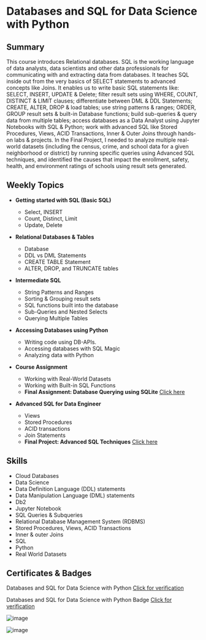 # Databases and SQL for Data Science with Python

## Summary

This course introduces Relational databases. SQL is the working language of data analysts, data scientists and other data professionals for communicating with and extracting data from databases. It teaches SQL inside out from the very basics of SELECT statements to advanced concepts like Joins. It enables us to write basic SQL statements like: SELECT, INSERT, UPDATE & Delete; filter result sets using WHERE, COUNT, DISTINCT & LIMIT clauses; differentiate between DML & DDL Statements; CREATE, ALTER, DROP & load tables; use string patterns & ranges; ORDER, GROUP result sets & built-in Database functions; build sub-queries & query data from multiple tables; access databases as a Data Analyst using Jupyter Notebooks with SQL & Python;  work with advanced SQL like Stored Procedures, Views, ACID Transactions, Inner & Outer Joins through hands-on labs & projects. In the Final Project, I needed to analyze multiple real-world datasets (including the census, crime, and school data for a given neighborhood or district) by running specific queries using Advanced SQL techniques, and identified the causes that impact the enrollment, safety, health, and environment ratings of schools using result sets generated.

## Weekly Topics

* **Getting started with SQL (Basic SQL)**
  * Select, INSERT
  * Count, Distinct, Limit
  * Update, Delete
* **Relational Databases & Tables**
  * Database
  * DDL vs DML Statements
  * CREATE TABLE Statement
  * ALTER, DROP, and TRUNCATE tables
* **Intermediate SQL**
  * String Patterns and Ranges
  * Sorting & Grouping result sets
  * SQL functions built into the database
  * Sub-Queries and Nested Selects
  * Querying Multiple Tables
* **Accessing Databases using Python**
  * Writing code using DB-APIs.
  * Accessing databases with SQL Magic
  * Analyzing data with Python
* **Course Assignment** 
  * Working with Real-World Datasets
  * Working with Built-in SQL Functions
  * **Final Assignment: Database Querying using SQLite** [Click here](https://github.com/abiyselassie22/IBM-Data-Analyst/blob/master/06.%20Databases%20and%20SQL%20for%20Data%20Science%20with%20Python/5.%20Course%20Assignment/2.%20Mod5_Final_Project.ipynb)<br>
  
* **Advanced SQL for Data Engineer**
  * Views
  * Stored Procedures
  * ACID transactions
  * Join Statements
  * **Final Project: Advanced SQL Techniques** [Click here](https://github.com/abiyselassie22/IBM-Data-Analyst/blob/master/06.%20Databases%20and%20SQL%20for%20Data%20Science%20with%20Python/6.%20Advanced%20SQL%20for%20Data%20Engineer/2.%20Advanced%20SQL-2/2.%20FinalProjectAdvanced%20SQLTech.pdf)<br>

## Skills

* Cloud Databases
* Data Science
* Data Definition Language (DDL) statements
* Data Manipulation Language (DML) statements 
* Db2
* Jupyter Notebook
* SQL Queries & Subqueries
* Relational Database Management System (RDBMS)
* Stored Procedures, Views, ACID Transactions
* Inner & outer Joins
* SQL
* Python
* Real World Datasets

## Certificates & Badges

Databases and SQL for Data Science with Python [Click for verification](https://coursera.org/verify/Q4AVADUJ4JQ4)<br>

Databases and SQL for Data Science with Python Badge [Click for verification](https://www.credly.com/badges/6c2972f7-031f-418a-9565-d2a085523ff2/public_url)<br>

![image](https://github.com/user-attachments/assets/6c25eb94-af57-4cd1-9b26-1257d03f0c36)

![image](https://github.com/user-attachments/assets/cd9f7726-ff7a-46c1-8127-0bd611b78cd9)

